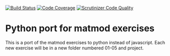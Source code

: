 [![Build Status](https://scrutinizer-ci.com/g/SpaceLenore/matmod-python-exercises/badges/build.png?b=master)](https://scrutinizer-ci.com/g/SpaceLenore/matmod-python-exercises/build-status/master)
[![Code Coverage](https://scrutinizer-ci.com/g/SpaceLenore/matmod-python-exercises/badges/coverage.png?b=master)](https://scrutinizer-ci.com/g/SpaceLenore/matmod-python-exercises/?branch=master)
[![Scrutinizer Code Quality](https://scrutinizer-ci.com/g/SpaceLenore/matmod-python-exercises/badges/quality-score.png?b=master)](https://scrutinizer-ci.com/g/SpaceLenore/matmod-python-exercises/?branch=master)

# Python port for matmod exercises

This is a port of the matmod exercises to python instead of javascript.
Each new exercise will be in a new folder numbered 01-05 and project.
